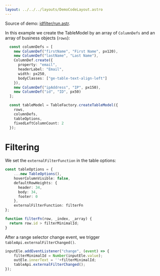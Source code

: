 ```yaml
---
layout: ../../../layouts/DemoCodeLayout.astro
---
```



Source of demo: [idfilter/run.astr](https://github.com/guiexperttable/ge-table/blob/main/apps/webpage-guiexpert/src/components/showcase/idfilter/run.astro).

In this example we create the TableModel by an array of `ColumnDefs` and an array of business objects (`rows`):

```ts
  const columnDefs = [
    new ColumnDef("firstName", "First Name", px120),
    new ColumnDef("lastName", "Last Name"),
    ColumnDef.create({
      property: "email",
      headerLabel: "Email",
      width: px250,
      bodyClasses: ["ge-table-text-align-left"]
    }),
    new ColumnDef("ipAddress", "IP", px150),
    new ColumnDef("id", "ID", px50)
  ];

  const tableModel = TableFactory.createTableModel({
    rows,
    columnDefs,
    tableOptions,
    fixedLeftColumnCount: 2
  });
```

# Filtering

We set the `externalFilterFunction` in the table options:

```ts
const tableOptions = {
    ...new TableOptions(),
    hoverColumnVisible: false,
    defaultRowHeights: {
      header: 34,
      body: 34,
      footer: 0
    },
    externalFilterFunction: filterFn
};

function filterFn(row, _index, _array) {
  return row.id > filterMinimalId;
}
```

After a range selector change event, we trigger `tableApi.externalFilterChanged()`.
```ts
inputEle.addEventListener("change", (event) => {
    filterMinimalId = Number(inputEle.value);
    outEle.innerText = ''+filterMinimalId;
    tableApi.externalFilterChanged();
});
```